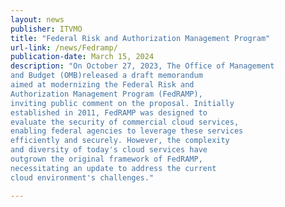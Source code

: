 ```yaml
---
layout: news
publisher: ITVMO
title: "Federal Risk and Authorization Management Program"
url-link: /news/Fedramp/
publication-date: March 15, 2024
description: "On October 27, 2023, The Office of Management
and Budget (OMB)released a draft memorandum
aimed at modernizing the Federal Risk and
Authorization Management Program (FedRAMP),
inviting public comment on the proposal. Initially
established in 2011, FedRAMP was designed to
evaluate the security of commercial cloud services,
enabling federal agencies to leverage these services
efficiently and securely. However, the complexity
and diversity of today's cloud services have
outgrown the original framework of FedRAMP,
necessitating an update to address the current
cloud environment's challenges."

---
```

